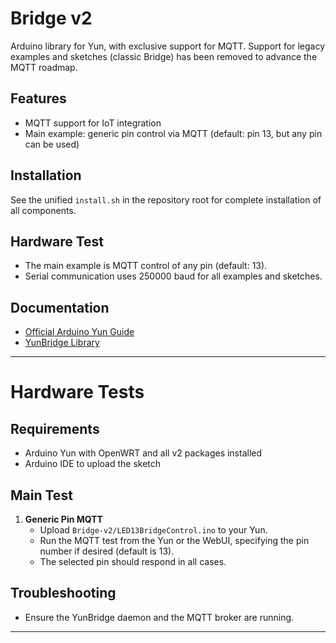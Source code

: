 

# Bridge v2

Arduino library for Yun, with exclusive support for MQTT. Support for legacy examples and sketches (classic Bridge) has been removed to advance the MQTT roadmap.

## Features
- MQTT support for IoT integration
- Main example: generic pin control via MQTT (default: pin 13, but any pin can be used)

## Installation
See the unified `install.sh` in the repository root for complete installation of all components.

## Hardware Test
- The main example is MQTT control of any pin (default: 13).
- Serial communication uses 250000 baud for all examples and sketches.

## Documentation
- [Official Arduino Yun Guide](https://docs.arduino.cc/retired/getting-started-guides/ArduinoYun/)
- [YunBridge Library](https://docs.arduino.cc/retired/archived-libraries/YunBridgeLibrary/)

---

# Hardware Tests

## Requirements
- Arduino Yun with OpenWRT and all v2 packages installed
- Arduino IDE to upload the sketch

## Main Test
1. **Generic Pin MQTT**
    - Upload `Bridge-v2/LED13BridgeControl.ino` to your Yun.
    - Run the MQTT test from the Yun or the WebUI, specifying the pin number if desired (default is 13).
    - The selected pin should respond in all cases.

## Troubleshooting
- Ensure the YunBridge daemon and the MQTT broker are running.

---
